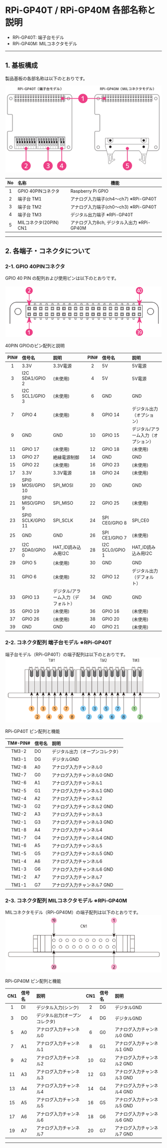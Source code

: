 # RPi-GP40T / RPi-GP40M 各部名称と説明  
- RPi-GP40T: 端子台モデル  
- RPi-GP40M: MILコネクタモデル  
  
___  
## 1. 基板構成  
製品基板の各部名称は以下のとおりです。

![board](./img/GP40_board.png)  

| No | 名称 | 機能 |
|:-----:|:-----|-----|
|1|GPIO 40PINコネクタ|Raspberry Pi GPIO| 
|2|端子台 TM1 |アナログ入力端子(ch4～ch7)  ※RPi-GP40T|
|3|端子台 TM2 |アナログ入力端子(ch0～ch3)  ※RPi-GP40T|
|4|端子台 TM3 |デジタル出力端子 ※RPi-GP40T|
|5|MILコネクタ(20PIN) CN1 |アナログ入力8ch, デジタル入出力 ※RPi-GP40M|
___  
## 2. 各端子・コネクタについて  
### 2-1. GPIO 40PINコネクタ
GPIO 40 PIN の配列および使用ピンは以下のとおりです。<br>  
![GPIO40PIN](./img/gp40_gpio.png)  

40PIN GPIOのピン配列と説明<br>

| PIN# | 信号名 | 説明 | PIN# | 信号名 | 説明 |
|:---:|:---|:---|:---:|:---|:---|
|1|3.3V|3.3V電源|2|5V|5V電源|
|3|I2C SDA1/GPIO 2|(未使用)|4|5V|5V電源|
|5|I2C SCL1/GPIO 3|(未使用)|6|GND|GND|
|7|GPIO 4|(未使用)|8|GPIO 14|デジタル出力（オプション）|
|9|GND|GND|10|GPIO 15|デジタル/アラーム入力（オプション）|
|11|GPIO 17|(未使用)|12|GPIO 18|(未使用)|
|13|GPIO 27|絶縁電源制御|14|GND|GND|
|15|GPIO 22|(未使用)|16|GPIO 23|(未使用)|
|17|3.3V|3.3V電源|18|GPIO 24|(未使用)|
|19|SPI0 MOSI/GPIO 10|SPI_MOSI|20|GND|GND|
|21|SPI0 MISO/GPIO 9|SPI_MISO|22|GPIO 25|(未使用)|
|23|SPI0 SCLK/GPIO 11|SPI_SCLK|24|SPI CE0/GPIO 8|SPI_CE0|
|25|GND|GND|26|SPI CE1/GPIO 7|(未使用)|
|27|I2C SDA0/GPIO 0| HAT_ID読み込み用I2C |28|I2C SCL0/GPIO 1|HAT_ID読み込み用I2C|
|29|GPIO 5|(未使用)|30|GND|GND|
|31|GPIO 6|(未使用)|32|GPIO 12|デジタル出力（デフォルト）|
|33|GPIO 13|デジタル/アラーム入力（デフォルト）|34|GND|GND|
|35|GPIO 19|(未使用)|36|GPIO 16|(未使用)|
|37|GPIO 26|(未使用)|38|GPIO 20|(未使用)|
|39|GND|GND|40|GPIO 21|(未使用)|  

### 2-2. コネクタ配列 端子台モデル ※RPi-GP40T  
端子台モデル（RPi-GP40T）の端子配列は以下のとおりです。<br>
![GP40T](./img/gp40t_cn.png)

RPi-GP40T ピン配列と機能<br>

|TM#-PIN#|信号名|説明|
|:---:|:---|:---|
|TM3-2|DO|デジタル出力（オープンコレクタ）|
|TM3-1|DG|デジタルGND|
|TM2-8|A0|アナログ入力チャンネル0|
|TM2-7|G0|アナログ入力チャンネル0 GND|
|TM2-6|A1|アナログ入力チャンネル1|
|TM2-5|G1|アナログ入力チャンネル1 GND|
|TM2-4|A2|アナログ入力チャンネル2|
|TM2-3|G2|アナログ入力チャンネル2 GND|
|TM2-2|A3|アナログ入力チャンネル3|
|TM2-1|G3|アナログ入力チャンネル3 GND|
|TM1-8|A4|アナログ入力チャンネル4|
|TM1-7|G4|アナログ入力チャンネル4 GND|
|TM1-6|A5|アナログ入力チャンネル5|
|TM1-5|G5|アナログ入力チャンネル5 GND|
|TM1-4|A6|アナログ入力チャンネル6|
|TM1-3|G6|アナログ入力チャンネル6 GND|
|TM1-2|A7|アナログ入力チャンネル7|
|TM1-1|G7|アナログ入力チャンネル7 GND|

### 2-3. コネクタ配列 MILコネクタモデル ※RPi-GP40M  
MILコネクタモデル（RPi-GP40M）の端子配列は以下のとおりです。<br>
![GP40M](./img/gp40m_cn.png)

RPi-GP40M ピン配列と機能<br>

|CN1|信号名|説明|CN1|信号名|説明|
|:---:|:---|:---|:---:|:---|:---|
|1|DI|デジタル入力(シンク)|2|DG|デジタルGND|
|3|DO|デジタル出力(オープンコレクタ)|4|DG|デジタルGND|
|5|A0|アナログ入力チャンネル0|6|G0|アナログ入力チャンネル0 GND|
|7|A1|アナログ入力チャンネル1|8|G1|アナログ入力チャンネル1 GND|
|9|A2|アナログ入力チャンネル2|10|G2|アナログ入力チャンネル2 GND|
|11|A3|アナログ入力チャンネル3|12|G3|アナログ入力チャンネル3 GND|
|13|A4|アナログ入力チャンネル4|14|G4|アナログ入力チャンネル4 GND|
|15|A5|アナログ入力チャンネル5|16|G5|アナログ入力チャンネル5 GND|
|17|A6|アナログ入力チャンネル6|18|G6|アナログ入力チャンネル6 GND|
|19|A7|アナログ入力チャンネル7|20|G7|アナログ入力チャンネル7 GND|

___  


